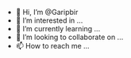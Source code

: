 - 👋 Hi, I’m @Garipbir
- 👀 I’m interested in ...
- 🌱 I’m currently learning ...
- 💞️ I’m looking to collaborate on ...
- 📫 How to reach me ...

<!---
Garipbir/Garipbir is a ✨ special ✨ repository because its `README.md` (this file) appears on your GitHub profile.
You can click the Preview link to take a look at your changes.
--->

